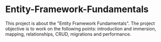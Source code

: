 # Entity-Framework-Fundamentals
This project is about the "Entity Framework Fundamentals". The project objective is to work on the following points: introduction and immersion, mapping, relationships, CRUD, migrations and performance.
